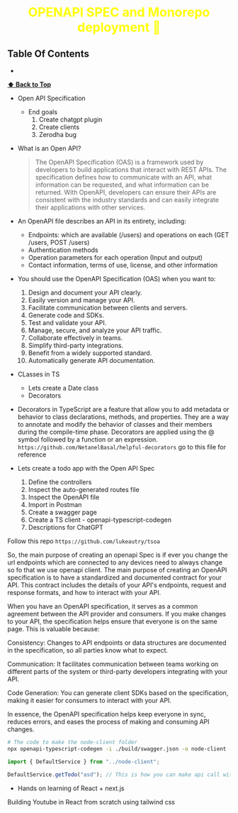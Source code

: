 <h1 style="color:yellow"><center>OPENAPI SPEC and Monorepo deployment  🧾</center></h1>

## Table Of Contents

- []()

**[⬆ Back to Top](#table-of-contents)**

- Open API Specification

  - End goals
    1. Create chatgpt plugin
    2. Create clients
    3. Zerodha bug

- What is an Open API?

  > The OpenAPI Specification (OAS) is a framework used by developers to build applications that interact with REST APIs. The specification defines how to communicate with an API, what information can be requested, and what information can be returned. With OpenAPI, developers can ensure their APIs are consistent with the industry standards and can easily integrate their applications with other services.

- An OpenAPI file describes an API in its entirety, including:

  - Endpoints: which are available (/users) and operations on each (GET /users, POST /users)
  - Authentication methods
  - Operation parameters for each operation (Input and output)
  - Contact information, terms of use, license, and other information

- You should use the OpenAPI Specification (OAS) when you want to:

  1. Design and document your API clearly.
  2. Easily version and manage your API.
  3. Facilitate communication between clients and servers.
  4. Generate code and SDKs.
  5. Test and validate your API.
  6. Manage, secure, and analyze your API traffic.
  7. Collaborate effectively in teams.
  8. Simplify third-party integrations.
  9. Benefit from a widely supported standard.
  10. Automatically generate API documentation.

- CLasses in TS

  - Lets create a Date class
  - Decorators

- Decorators in TypeScript are a feature that allow you to add metadata or behavior to class declarations, methods, and properties. They are a way to annotate and modify the behavior of classes and their members during the compile-time phase. Decorators are applied using the @ symbol followed by a function or an expression.
  `https://github.com/NetanelBasal/helpful-decorators` go to this file for reference

- Lets create a todo app with the
  Open API Spec
  1. Define the controllers
  2. Inspect the auto-generated routes file
  3. Inspect the OpenAPI file
  4. Import in Postman
  5. Create a swagger page
  6. Create a TS client - openapi-typescript-codegen
  7. Descriptions for ChatGPT

Follow this repo `https://github.com/lukeautry/tsoa`

So, the main purpose of creating an openapi Spec is if ever you change the url endpoints which are connected to any devices need to always change so fo that we use openapi client.
The main purpose of creating an OpenAPI specification is to have a standardized and documented contract for your API. This contract includes the details of your API's endpoints, request and response formats, and how to interact with your API.

When you have an OpenAPI specification, it serves as a common agreement between the API provider and consumers. If you make changes to your API, the specification helps ensure that everyone is on the same page. This is valuable because:

Consistency: Changes to API endpoints or data structures are documented in the specification, so all parties know what to expect.

Communication: It facilitates communication between teams working on different parts of the system or third-party developers integrating with your API.

Code Generation: You can generate client SDKs based on the specification, making it easier for consumers to interact with your API.

In essence, the OpenAPI specification helps keep everyone in sync, reduces errors, and eases the process of making and consuming API changes.

```sh
# The code to make the node-client folder
npx openapi-typescript-codegen -i ./build/swagger.json -o node-client -c fetch

```

```js
import { DefaultService } from "../node-client";

DefaultService.getTodo("asd"); // This is how you can make api call without having any tension of changes in the main route
```

- Hands on learning of React + next.js

Building Youtube in React from scratch using tailwind css
